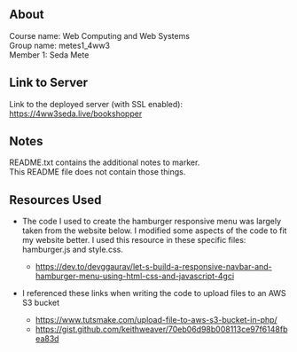 ## About
Course name: Web Computing and Web Systems <br>
Group name: metes1_4ww3 <br>
Member 1: Seda Mete

## Link to Server
Link to the deployed server (with SSL enabled):
https://4ww3seda.live/bookshopper

## Notes
README.txt contains the additional notes to marker.<br>
This README file does not contain those things.

## Resources Used
- The code I used to create the hamburger responsive menu was largely taken from the website below. I modified some
aspects of the code to fit my website better. I used this resource in these specific files: hamburger.js and style.css.
  - https://dev.to/devggaurav/let-s-build-a-responsive-navbar-and-hamburger-menu-using-html-css-and-javascript-4gci

- I referenced these links when writing the code to upload files to an AWS S3 bucket
  - https://www.tutsmake.com/upload-file-to-aws-s3-bucket-in-php/
  - https://gist.github.com/keithweaver/70eb06d98b008113ce97f6148fbea83d
